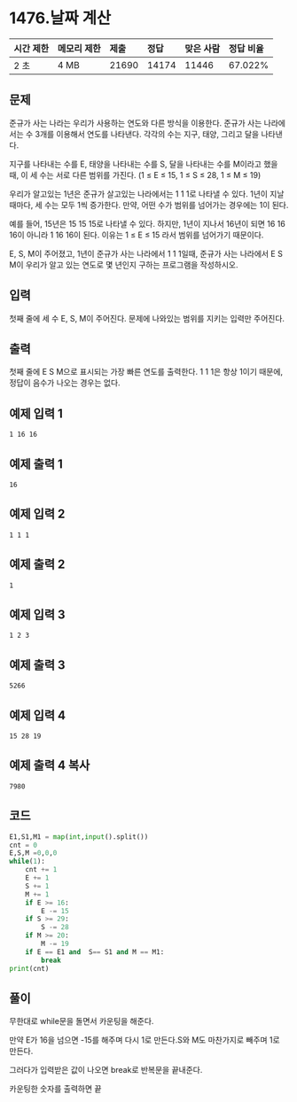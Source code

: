 # 1476.날짜 계산 

| 시간 제한 | 메모리 제한 | 제출  | 정답  | 맞은 사람 | 정답 비율 |
| :-------- | :---------- | :---- | :---- | :-------- | :-------- |
| 2 초      | 4 MB        | 21690 | 14174 | 11446     | 67.022%   |

## 문제

준규가 사는 나라는 우리가 사용하는 연도와 다른 방식을 이용한다. 준규가 사는 나라에서는 수 3개를 이용해서 연도를 나타낸다. 각각의 수는 지구, 태양, 그리고 달을 나타낸다.

지구를 나타내는 수를 E, 태양을 나타내는 수를 S, 달을 나타내는 수를 M이라고 했을 때, 이 세 수는 서로 다른 범위를 가진다. (1 ≤ E ≤ 15, 1 ≤ S ≤ 28, 1 ≤ M ≤ 19)

우리가 알고있는 1년은 준규가 살고있는 나라에서는 1 1 1로 나타낼 수 있다. 1년이 지날 때마다, 세 수는 모두 1씩 증가한다. 만약, 어떤 수가 범위를 넘어가는 경우에는 1이 된다.

예를 들어, 15년은 15 15 15로 나타낼 수 있다. 하지만, 1년이 지나서 16년이 되면 16 16 16이 아니라 1 16 16이 된다. 이유는 1 ≤ E ≤ 15 라서 범위를 넘어가기 때문이다.

E, S, M이 주어졌고, 1년이 준규가 사는 나라에서 1 1 1일때, 준규가 사는 나라에서 E S M이 우리가 알고 있는 연도로 몇 년인지 구하는 프로그램을 작성하시오.

## 입력

첫째 줄에 세 수 E, S, M이 주어진다. 문제에 나와있는 범위를 지키는 입력만 주어진다.

## 출력

첫째 줄에 E S M으로 표시되는 가장 빠른 연도를 출력한다. 1 1 1은 항상 1이기 때문에, 정답이 음수가 나오는 경우는 없다.

## 예제 입력 1 

```
1 16 16
```

## 예제 출력 1

```
16
```

## 예제 입력 2 

```
1 1 1
```

## 예제 출력 2 

```
1
```

## 예제 입력 3 

```
1 2 3
```

## 예제 출력 3 

```
5266
```

## 예제 입력 4 

```
15 28 19
```

## 예제 출력 4 복사

```
7980
```

## 코드

```python
E1,S1,M1 = map(int,input().split())
cnt = 0
E,S,M =0,0,0
while(1):
    cnt += 1
    E += 1
    S += 1
    M += 1
    if E >= 16:
        E -= 15
    if S >= 29:
        S -= 28
    if M >= 20:
        M -= 19
    if E == E1 and  S== S1 and M == M1:
        break
print(cnt)
```

## 풀이

무한대로 while문을 돌면서 카운팅을 해준다.

만약 E가 16을 넘으면 -15를 해주며 다시 1로 만든다.S와 M도 마찬가지로 빼주며 1로 만든다.

그러다가 입력받은 값이 나오면 break로 반복문을 끝내준다.

카운팅한 숫자를 출력하면 끝